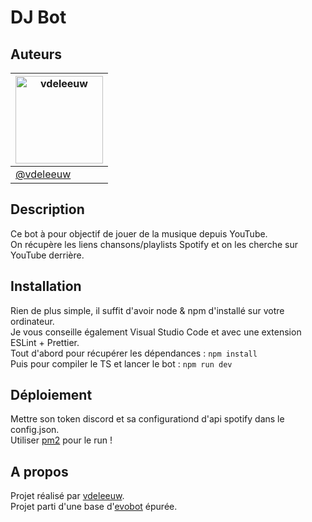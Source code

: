 # DJ Bot

## Auteurs

| [<img alt="vdeleeuw" src="https://avatars0.githubusercontent.com/u/17699276" width="140">](https://github.com/vdeleeuw) |
| --- |
| [@vdeleeuw](https://github.com/vdeleeuw) |

## Description

Ce bot à pour objectif de jouer de la musique depuis YouTube.  
On récupère les liens chansons/playlists Spotify et on les cherche sur YouTube derrière.

## Installation

Rien de plus simple, il suffit d'avoir node & npm d'installé sur votre ordinateur.  
Je vous conseille également Visual Studio Code et avec une extension ESLint + Prettier.  
Tout d'abord pour récupérer les dépendances : `npm install`  
Puis pour compiler le TS et lancer le bot : `npm run dev`

## Déploiement

Mettre son token discord et sa configurationd d'api spotify dans le config.json.  
Utiliser [pm2](https://medium.com/@aunnnn/automate-digitalocean-deployment-for-node-js-with-git-and-pm2-67a3cfa7a02b) pour le run !

## A propos

Projet réalisé par [vdeleeuw](https://github.com/vdeleeuw).  
Projet parti d'une base d'[evobot](https://github.com/eritislami/evobot/blob/master/README.md) épurée.

